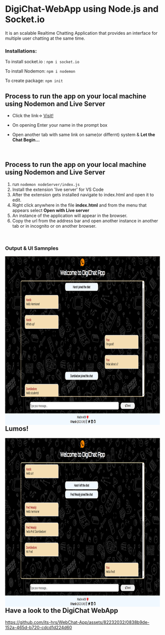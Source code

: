 <h1>DigiChat-WebApp using Node.js and Socket.io</h1>

It is an scalable Realtime Chatting Application that provides an interface for multiple user chatting at the same time.

<h3>Installations:</h3>
To install socket.io : <code>npm i socket.io</code>

To install Nodemon: `npm i nodemon`

To create package: <code>npm init</code>

<h2>Process to run the app on your local machine using Nodemon and Live Server</h2>

- Click the link-> [Visit!](https://its-hrs.github.io/WebChat-App/)

- On opening Enter your name in the prompt box

- Open another tab with same link on same(or differnt) system & <b>Let the Chat Begin...</b>

  
<br />
<h2>Process to run the app on your local machine using Nodemon and Live Server</h2>
<ol>
  <li> run <code>nodemon nodeServer/index.js</code></li>
  <li> Install the extension 'live server' for VS Code</li>
  <li> After the extension gets installed navigate to index.html and open it to edit.</li>
  <li> Right click anywhere in the file <b>index.html</b> and from the menu that appears select <b> Open with Live server </b></li>
  <li> An instance of the application will appear in the browser.</li> 
  <li> Copy the url from the address bar and open another instance in another tab or in incognito or on another browser.</li>
</ol>
<br />

<h3>Output & UI Samnples</h3>

<img align="right" alt="out1" src="/images/Screenshot 2023-08-19 170158.png" width="1200" height="550" />
<br />

<h2>Lumos!</h2>
<img align="right" alt="out2" src="./images/Screenshot 2023-08-19 170401.png" width="1200" height="550" />
<br />
<h2>Have a look to the DigiChat WebApp</h2>

https://github.com/its-hrs/WebChat-App/assets/82232032/0838b9de-152a-465d-b720-cdcd1d224d60

